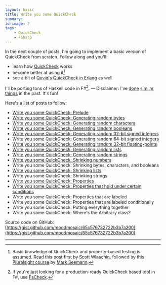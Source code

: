 ```yaml
---
layout: basic
title: Write you some QuickCheck
summary:
id-image: 7
tags:
    - QuickCheck
    - FSharp
---
```


In the next couple of posts, I'm going to implement a basic version of QuickCheck from scratch. Follow along and you'll:

 * learn how [QuickCheck](https://hackage.haskell.org/package/QuickCheck) works
 * become better at using it[^1]
 * see a bit of [Quviq's QuickCheck in Erlang](http://quviq.com/documentation/eqc/index.html) as well

I'll be porting tons of Haskell code in F#[^2]. — Disclaimer: I've [done](http://blog.nikosbaxevanis.com/2011/11/19/notes-from-porting-java-code-to-net/) [similar](http://blog.nikosbaxevanis.com/2011/11/24/fare-finite-automata-regex-in-net/) [things](http://blog.nikosbaxevanis.com/2015/09/25/regex-constrained-strings-with-fscheck/) in the past. It's fun!

Here's a list of posts to follow:

 * [Write you some QuickCheck: Prelude](/2016/02/09/write-you-some-quickcheck-prelude/)
 * [Write you some QuickCheck: Generating random bytes](/2016/02/10/write-you-some-quickcheck-generating-random-bytes/)
 * [Write you some QuickCheck: Generating random characters](/2016/02/11/write-you-some-quickcheck-generating-random-characters/)
 * [Write you some QuickCheck: Generating random booleans](/2016/02/12/write-you-some-quickcheck-generating-random-booleans/)
 * [Write you some QuickCheck: Generating random 32-bit signed integers](/2016/02/13/write-you-some-quickcheck-generating-random-integers/)
 * [Write you some QuickCheck: Generating random 64-bit signed integers](/2016/02/17/write-you-some-quickcheck-generating-random-long-integers/)
 * [Write you some QuickCheck: Generating random 32-bit floating-points](/2016/02/25/write-you-some-quickcheck-generating-random-floats/)
 * [Write you some QuickCheck: Generating random lists](/2016/02/19/write-you-some-quickcheck-generating-random-lists/)
 * [Write you some QuickCheck: Generating random strings](/2016/02/22/write-you-some-quickcheck-generating-random-strings/)
 * [Write you some QuickCheck: Shrinking numbers](/2016/03/17/write-you-some-quickcheck-shrinking-numbers/)
 * Write you some QuickCheck: Shrinking bytes, characters, and booleans
 * [Write you some QuickCheck: Shrinking lists](/2016/04/10/write-you-some-quickcheck-shrinking-lists/)
 * Write you some QuickCheck: Shrinking strings
 * [Write you some QuickCheck: Properties](/2016/05/27/write-you-some-quickcheck-properties/)
 * [Write you some QuickCheck: Properties that hold under certain conditions](/2016/06/13/write-you-some-quickcheck-properties-that-hold-under-certain-conditions/)
 * Write you some QuickCheck: Properties that are labeled
 * Write you some QuickCheck: Properties that are labeled conditionally
 * Write you some QuickCheck: Putting everything together
 * Write you some QuickCheck: Where's the Arbitrary class?

Source code on GitHub: [https://gist.github.com/moodmosaic/65c576732722b3b7a200](https://gist.github.com/moodmosaic/65c576732722b3b7a200)

---

[^1]: Basic knowledge of QuickCheck and property-based testing is assumed. Read this [post](http://fsharpforfunandprofit.com/posts/property-based-testing/) first by [Scott Wlaschin](http://fsharpforfunandprofit.com/), followed by this [Pluralsight course](https://www.pluralsight.com/courses/fsharp-property-based-testing-introduction) by [Mark Seemann](http://blog.ploeh.dk/).

[^2]: If you're just looking for a production-ready QuickCheck based tool in F#, use [FsCheck](https://github.com/fscheck/FsCheck).
